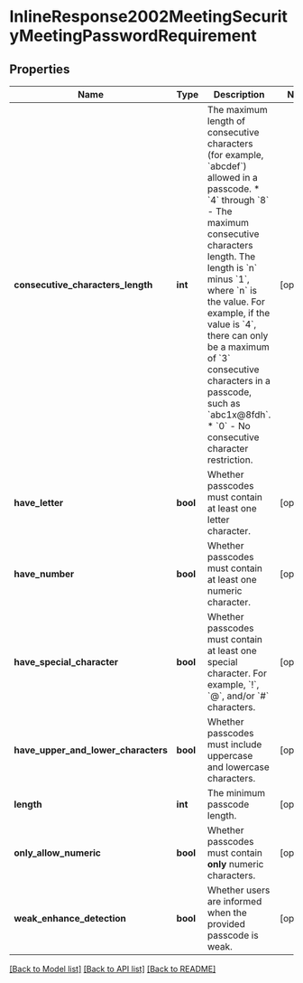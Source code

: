 # InlineResponse2002MeetingSecurityMeetingPasswordRequirement

## Properties
Name | Type | Description | Notes
------------ | ------------- | ------------- | -------------
**consecutive_characters_length** | **int** | The maximum length of consecutive characters (for example, &#x60;abcdef&#x60;) allowed in a passcode.  * &#x60;4&#x60; through &#x60;8&#x60; - The maximum consecutive characters length. The length is &#x60;n&#x60; minus &#x60;1&#x60;, where &#x60;n&#x60; is the value. For example, if the value is &#x60;4&#x60;, there can only be a maximum of &#x60;3&#x60; consecutive characters in a passcode, such as &#x60;abc1x@8fdh&#x60;.  * &#x60;0&#x60; - No consecutive character restriction. | [optional] 
**have_letter** | **bool** | Whether passcodes must contain at least one letter character. | [optional] 
**have_number** | **bool** | Whether passcodes must contain at least one numeric character. | [optional] 
**have_special_character** | **bool** | Whether passcodes must contain at least one special character. For example, &#x60;!&#x60;, &#x60;@&#x60;, and/or &#x60;#&#x60; characters. | [optional] 
**have_upper_and_lower_characters** | **bool** | Whether passcodes must include uppercase and lowercase characters. | [optional] 
**length** | **int** | The minimum passcode length. | [optional] 
**only_allow_numeric** | **bool** | Whether passcodes must contain **only** numeric characters. | [optional] 
**weak_enhance_detection** | **bool** | Whether users are informed when the provided passcode is weak. | [optional] 

[[Back to Model list]](../README.md#documentation-for-models) [[Back to API list]](../README.md#documentation-for-api-endpoints) [[Back to README]](../README.md)

